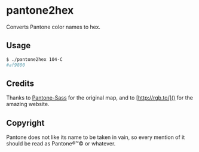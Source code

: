 # pantone2hex

Converts Pantone color names to hex.

## Usage

```sh
$ ./pantone2hex 104-C
#af9800
```

## Credits

Thanks to [Pantone-Sass](https://github.com/damonbauer/Pantone-Sass) for the
original map, and to [http://rgb.to/]() for the amazing website.

## Copyright

Pantone does not like its name to be taken in vain, so every mention of
it should be read as Pantone®™© or whatever.
